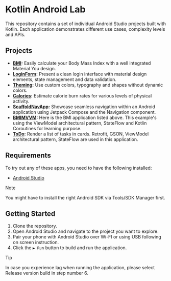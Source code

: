# Kotlin Android Lab
This repository contains a set of individual Android Studio projects built with Kotlin. Each application demonstrates different use cases, complexity levels and APIs.

## Projects
- **[BMI](BMI):** Easily calculate your Body Mass Index with a well integrated Material You design.
- **[LoginForm](LoginForm):** Present a clean login interface with material design elements, state management and data validation.
- **[Theming](Theming):** Use custom colors, typography and shapes without dynamic colors.
- **[Calories](Calories):** Estimate calorie burn rates for various levels of physical activity.
- **[ScaffoldNavApp](ScaffoldNavApp):** Showcase seamless navigation within an Android application using Jetpack Compose and the Navigation component.
- **[BMIMVVM](BMIMVVM):** Here is the BMI application listed above. This example's using the ViewModel architectural pattern, StateFlow and Kotlin Coroutines for learning purpose﻿.
- **[ToDo](ToDo):** Render a list of tasks in cards. Retrofit, GSON, ViewModel architectural pattern, StateFlow are used in this application.

## Requirements
To try out any of these apps, you need to have the following installed:
- [Android Studio](https://developer.android.com/studio)

> [!NOTE]
> You might have to install the right Android SDK via Tools/SDK Manager first.

## Getting Started
1. Clone the repository.
3. Open Android Studio and navigate to the project you want to explore.
5. Pair your phone with Android Studio over Wi-FI or using USB following on screen instruction.
6. Click the ```▶ Run``` button to build and run the application.

> [!TIP]
> In case you experience lag when running the application, please select Release version build in step number 6.
